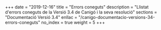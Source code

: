 +++
date        = "2019-12-16"
title       = "Errors coneguts"
description = "Llistat d'errors coneguts de la Versió 3.4 de Canigó i la seva resolució"
sections    = "Documentació Versió 3.4"
enllac		= "/canigo-documentacio-versions-34-errors-coneguts"
no_index 	= true
weight 		= 5
+++
